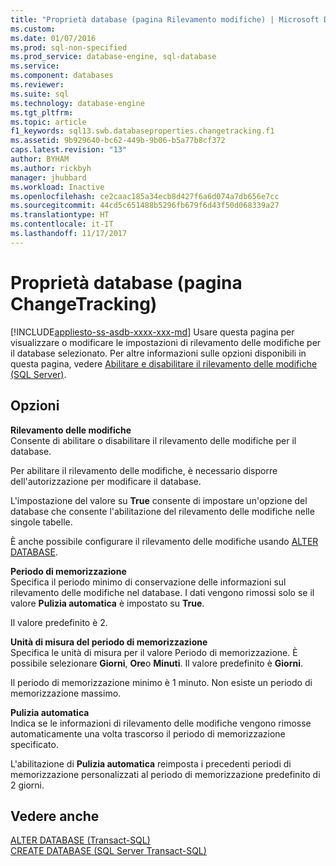 ```yaml
---
title: "Proprietà database (pagina Rilevamento modifiche) | Microsoft Docs"
ms.custom: 
ms.date: 01/07/2016
ms.prod: sql-non-specified
ms.prod_service: database-engine, sql-database
ms.service: 
ms.component: databases
ms.reviewer: 
ms.suite: sql
ms.technology: database-engine
ms.tgt_pltfrm: 
ms.topic: article
f1_keywords: sql13.swb.databaseproperties.changetracking.f1
ms.assetid: 9b929640-bc62-449b-9b06-b5a77b8cf372
caps.latest.revision: "13"
author: BYHAM
ms.author: rickbyh
manager: jhubbard
ms.workload: Inactive
ms.openlocfilehash: ce2caac185a34ecb8d427f6a6d074a7db656e7cc
ms.sourcegitcommit: 44cd5c651488b5296fb679f6d43f50d068339a27
ms.translationtype: HT
ms.contentlocale: it-IT
ms.lasthandoff: 11/17/2017
---
```

# <a name="database-properties-changetracking-page"></a>Proprietà database (pagina ChangeTracking)
[!INCLUDE[appliesto-ss-asdb-xxxx-xxx-md](../../includes/appliesto-ss-asdb-xxxx-xxx-md.md)] Usare questa pagina per visualizzare o modificare le impostazioni di rilevamento delle modifiche per il database selezionato. Per altre informazioni sulle opzioni disponibili in questa pagina, vedere [Abilitare e disabilitare il rilevamento delle modifiche &#40;SQL Server&#41;](../../relational-databases/track-changes/enable-and-disable-change-tracking-sql-server.md).  
  
## <a name="options"></a>Opzioni  
 **Rilevamento delle modifiche**  
 Consente di abilitare o disabilitare il rilevamento delle modifiche per il database.  
  
 Per abilitare il rilevamento delle modifiche, è necessario disporre dell'autorizzazione per modificare il database.  
  
 L'impostazione del valore su **True** consente di impostare un'opzione del database che consente l'abilitazione del rilevamento delle modifiche nelle singole tabelle.  
  
 È anche possibile configurare il rilevamento delle modifiche usando [ALTER DATABASE](../../t-sql/statements/alter-database-transact-sql.md).  
  
 **Periodo di memorizzazione**  
 Specifica il periodo minimo di conservazione delle informazioni sul rilevamento delle modifiche nel database. I dati vengono rimossi solo se il valore **Pulizia automatica** è impostato su **True**.  
  
 Il valore predefinito è 2.  
  
 **Unità di misura del periodo di memorizzazione**  
 Specifica le unità di misura per il valore Periodo di memorizzazione. È possibile selezionare **Giorni**, **Ore**o **Minuti**. Il valore predefinito è **Giorni**.  
  
 Il periodo di memorizzazione minimo è 1 minuto. Non esiste un periodo di memorizzazione massimo.  
  
 **Pulizia automatica**  
 Indica se le informazioni di rilevamento delle modifiche vengono rimosse automaticamente una volta trascorso il periodo di memorizzazione specificato.  
  
 L'abilitazione di **Pulizia automatica** reimposta i precedenti periodi di memorizzazione personalizzati al periodo di memorizzazione predefinito di 2 giorni.  
  
## <a name="see-also"></a>Vedere anche  
 [ALTER DATABASE &#40;Transact-SQL&#41;](../../t-sql/statements/alter-database-transact-sql.md)   
 [CREATE DATABASE &#40;SQL Server Transact-SQL&#41;](../../t-sql/statements/create-database-sql-server-transact-sql.md)  
  
  
